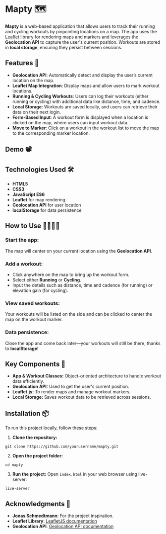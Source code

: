 # Mapty 🗺️

**Mapty** is a web-based application that allows users to track their running and cycling workouts by pinpointing locations on a map. The app uses the [Leaflet](https://leafletjs.com/) library for rendering maps and markers and leverages the **Geolocation API** to capture the user's current position. Workouts are stored in **local storage**, ensuring they persist between sessions.

## Features 🌟

- **Geolocation API**: Automatically detect and display the user’s current location on the map.
- **Leaflet Map Integration**: Display maps and allow users to mark workout locations.
- **Running & Cycling Workouts**: Users can log their workouts (either running or cycling) with additional data like distance, time, and cadence.
- **Local Storage**: Workouts are saved locally, and users can retrieve their data on their next login.
- **Form-Based Input**: A workout form is displayed when a location is clicked on the map, where users can input workout data.
- **Move to Marker**: Click on a workout in the workout list to move the map to the corresponding marker location.

## Demo 📽️


## Technologies Used 🛠️

- **HTML5**
- **CSS3**
- **JavaScript ES6**
- **Leaflet** for map rendering
- **Geolocation API** for user location
- **localStorage** for data persistence
  
## How to Use 🏃‍♂️🚴‍♀️

### Start the app:
The map will center on your current location using the **Geolocation API**.

### Add a workout:
- Click anywhere on the map to bring up the workout form.
- Select either **Running** or **Cycling**.
- Input the details such as distance, time and cadence (for running) or elevation gain (for cycling).

### View saved workouts:
Your workouts will be listed on the side and can be clicked to center the map on the workout marker.

### Data persistence:
Close the app and come back later—your workouts will still be there, thanks to **localStorage**!

## Key Components 🔑
- **App & Workout Classes:** Object-oriented architecture to handle workout data efficiently.
- **Geolocation API:** Used to get the user's current position.
- **Leaflet.js:** To render maps and manage workout markers.
- **Local Storage:** Saves workout data to be retrieved across sessions.

## Installation 📦

To run this project locally, follow these steps:

1. **Clone the repository:**
```
git clone https://github.com/yourusername/mapty.git
```
2. **Open the project folder:**
```
cd mapty
```
3. **Run the project:** Open ```index.html``` in your web browser using live-server:
```
live-server
```

## Acknowledgments 🙌

- **Jonas Schmedtmann**: For the project inspiration.
- **Leaflet Library**: [LeafletJS documentation](https://leafletjs.com/)
- **Geolocation API**: [Geolocation API documentation](https://developer.mozilla.org/en-US/docs/Web/API/Geolocation_API)
